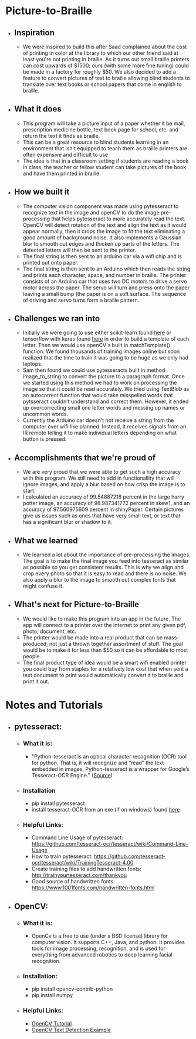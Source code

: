 # Picture-to-Braille
* ## Inspiration
  * We were inspired to build this after Saad complained about the cost of printing in color at the library to which our other friend said at least you're not printing in braille. As it turns out small braille printers can cost upwards of $1500; ours (with some more fine tuning) could be made in a factory for roughly $50. We also decided to add a feature to convert pictures of text to braille allowing blind students to translate over text books or school papers that come in english to braille.

* ## What it does
  * This program will take a picture input of a paper whether it be mail, prescription medicine bottle, text book page for school, etc. and return the text it finds as braille.
  * This can be a great resource to blind students learning in an environment that isn't equipped to teach them as braille printers are often expensive and difficult to use
  * The idea is that in a classroom setting if students are reading a book in class, the teacher or fellow student can take pictures of the book and have them printed in braille.

* ## How we built it
  *  The computer vision component was made using pytesseract to recognize text in the image and openCV to do the image pre-processing that helps pytesseract to more accurately read the text. OpenCV will detect rotation of the text and align the text as it would appear normally, then it crops the image to fit the text eliminating a good amount of background noise. It also implements a Gaussian blur to smooth out edges and thicken up parts of the letters. The detected letters will then be sent to the printer.
  * The final string is then sent to an arduino car via a wifi chip and is printed out onto paper.
  * The final string is then sent to an Arduino which then reads the string and prints each character, space, and number in braille. The printer consists of an Arduino car that uses two DC motors to drive a servo motor across the paper. The servo will turn and press onto the paper leaving a small bump (the paper is on a soft surface. The sequence of driving and servo turns form a braille pattern.

* ## Challenges we ran into
  * Initially we were going to use either scikit-learn found [here](https://scikit-learn.org/stable/) or tensorflow with keras found [here](https://keras.io/) in order to build a template of each letter. Then we would use openCV's built in matchTemplate() function. We found thousands of training images online but soon realized that the time to train it was going to be huge as we only had laptops.
  * Sam then found we could use pytesseracts built in method image_to_string to convert the picture to a paragraph format. Once we started using this method we had to work on processing the image so that it could be read accurately. We tried using TextBlob as an autocorrect function that would take misspelled words that pytsseract couldn't understand and correct them. However, it ended up overcorrecting small one letter words and messing up names or uncommon words.
  * Currently the Arduino car doesn't not receive a string from the computer over wifi like planned. Instead, it receives signals from an IR remote telling it to make individual letters depending on what button is pressed.

* ## Accomplishments that we're proud of
  * We are very proud that we were able to get such a high accuracy with this program. We still need to add in functionallity that will ignore images, and apply a blur based on how crisp the image is to start.
  * I calculated an accuracy of 99.54887218 percent in the large harry potter image, an accuracy of 98.987341772 percent in skew1, and an accuracy of 97.560975609 percent in shinyPaper. Certain pictures give us issues such as ones that have very small text, or text that has a significant blur or shadow to it.

* ## What we learned
  * We learned a lot about the importance of pre-processing the images. The goal is to make the final image you feed into tesseract as similar as possible so you get consistent results. This is why we align and crop every photo so that it is easy to read and there is no noise. We also apply a blur to the image to smooth out complex fonts that might confuse it.

* ## What's next for Picture-to-Braille
  * We would like to make this program into an app in the future. The app will connect to a printer over the internet to print any given pdf, photo, document, etc.
  * The printer would be made into a real product that can be mass-produced, not just a thrown together assortment of stuff. The goal would be to make it for less than $50 so it can be affordable to most people.
  * The final product type of idea would be a smart wifi enabled printer you could buy from staples for a relatively low cost that when sent a text document to print would automatically convert it to braille and print it out.

# Notes and Tutorials
* ## pytesseract:
  * ### What it is:
    * "Python-tesseract is an optical character recognition (OCR) tool for python. That is, it will recognize and “read” the text embedded in images. Python-tesseract is a wrapper for Google’s Tesseract-OCR Engine." ([Source](https://pypi.org/project/pytesseract/))
  * ### Installation
    * pip install pytesseract
    * install tesseract-OCR from an exe (if on windows) found [here](https://github.com/tesseract-ocr/tesseract/wiki)
  * ### Helpful Links:
    * Command Line Usage of pytesseract: https://github.com/tesseract-ocr/tesseract/wiki/Command-Line-Usage
    * How to train pytesseract: https://github.com/tesseract-ocr/tesseract/wiki/TrainingTesseract-4.00
    * Create training files to add handwritten fonts: http://trainyourtesseract.com/thankyou
    * Good source of handwritten fonts: https://www.1001fonts.com/handwritten-fonts.html

* ## OpenCV:  
  * ### What it is:
    * OpenCv is a free to use (under a BSD license) library for computer vision. It supports C++, Java, and python. It provides tools for image processing, recognition, and is used for everything from advanced robotics to deep learning facial recognition.
  * ### Installation:
    * pip install opencv-contrib-python
    * pip install numpy
  * ### Helpful Links:
    * [OpenCV Tutorial](https://docs.opencv.org/3.4/d8/d4b/tutorial_py_knn_opencv.html)
    * [OpenCV Text Detection Example](https://www.pyimagesearch.com/2018/08/20/opencv-text-detection-east-text-detector/)
